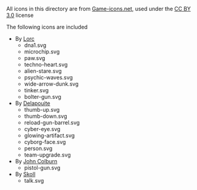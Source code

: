 All icons in this directory are from [Game-icons.net](https://game-icons.net), used under the [CC BY 3.0](https://creativecommons.org/licenses/by/3.0/) license

The following icons are included
- By [Lorc](https://lorcblog.blogspot.com/)
	- dna1.svg
	- microchip.svg
	- paw.svg
	- techno-heart.svg
	- alien-stare.svg
	- psychic-waves.svg
	- wide-arrow-dunk.svg
	- tinker.svg
	- bolter-gun.svg
- By [Delapouite](https://delapouite.com/)
	- thumb-up.svg
	- thumb-down.svg
	- reload-gun-barrel.svg
	- cyber-eye.svg
	- glowing-artifact.svg
	- cyborg-face.svg
	- person.svg
	- team-upgrade.svg
- By [John Colburn](https://ninmunanmu.com/)
	- pistol-gun.svg
- By [Skoll](https://game-icons.net/)
	- talk.svg
